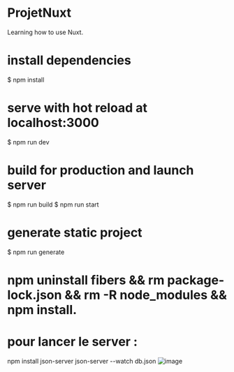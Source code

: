 # ProjetNuxt
Learning how to use Nuxt.


# install dependencies
$ npm install

# serve with hot reload at localhost:3000
$ npm run dev

# build for production and launch server
$ npm run build
$ npm run start

# generate static project
$ npm run generate


# npm uninstall fibers && rm package-lock.json && rm -R node_modules && npm install.




# pour lancer le server :
 
npm install json-server
json-server --watch db.json
![image](https://user-images.githubusercontent.com/72064067/203294252-a6e48916-aa65-448f-bfe9-2e4ef74a936a.png)
